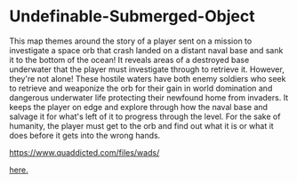 # Undefinable-Submerged-Object
This map themes around the story of a player sent on a mission to investigate a space orb that crash landed on a distant naval base and sank it to the bottom of the ocean!
It reveals areas of a destroyed base underwater that the player must investigate through to retrieve it. However, they're not alone! These hostile waters have both enemy soldiers who seek to retrieve and weaponize the orb for their gain in world domination and dangerous underwater life protecting their newfound home from invaders. It keeps the player on edge and explore through how the naval base and salvage it for what's left of it to progress through the level. For the sake of humanity, the player must get to the orb and find out what it is or what it does before it gets into the wrong hands.

https://www.quaddicted.com/files/wads/

[here.](https://github.com/Kratosflare/Undefinable-Submerged-Object/wiki)
